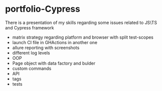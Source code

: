 # portfolio-Cypress
There is a presentation of my skills regarding some issues related to JS\TS and Cypress framework
- matrix strategy regarding platform and browser with split test-scopes
- launch CI file in GHActions in another one
- allure reporting with screenshots
- different log levels
- OOP
- Page object with data factory and bulder
- custom commands
- API
- tags
- tests